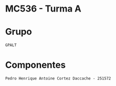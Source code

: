 # **MC536 - Turma A**

# **Grupo**
    GPALT

# **Componentes**
	Pedro Henrique Antoine Cortez Daccache - 251572
